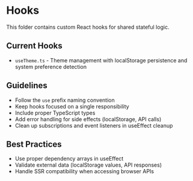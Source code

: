 # Hooks

This folder contains custom React hooks for shared stateful logic.

## Current Hooks

- `useTheme.ts` - Theme management with localStorage persistence and system preference detection

## Guidelines

- Follow the `use` prefix naming convention
- Keep hooks focused on a single responsibility
- Include proper TypeScript types
- Add error handling for side effects (localStorage, API calls)
- Clean up subscriptions and event listeners in useEffect cleanup

## Best Practices

- Use proper dependency arrays in useEffect
- Validate external data (localStorage values, API responses)
- Handle SSR compatibility when accessing browser APIs
